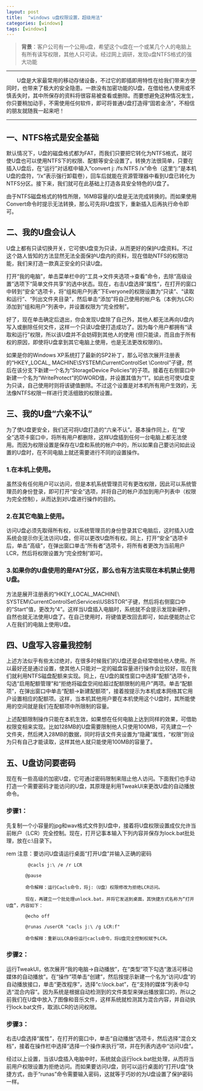 ```yaml
---
layout: post
title:  "windows u盘权限设置，超级用法"
categories: [windows]
tags: [windows]
---
```

>**背景**：客户公司有一个公用u盘，希望这个u盘在一个或某几个人的电脑上有所有读写权限，其他人只可读。经过网上调研，发现u盘NTFS格式的强大功能

---
　　U盘是大家最常用的移动存储设备，不过它的即插即用特性在给我们带来方便同时，也带来了极大的安全隐患。一款没有加密功能的U盘，在借给他人使用或不慎丢失时，其中所保存的资料将很容易被查看或删除。而要想避免这种情况发生，你只要稍加动手，不需使用任何软件，即可将普通U盘打造得“固若金汤”，不相信的朋友就随我一起来吧！

---



## 一、NTFS格式是安全基础

默认情况下，U盘的磁盘格式都为FAT，而我们只要把它转化为NTFS格式，就可使U盘也可以使用NTFS下的权限、配额等安全设置了。转换方法很简单，只要在插入U盘后，在“运行”对话框中输入“convert j: /fs:NTFS /x”命令（这里“j:”是本机U盘的盘符，“/x”表示强行卸载卷），回车后就能在资源管理器中看到U盘已转化为NTFS分区。接下来，我们就可在此基础上打造各具安全特色的U盘了。

由于NTFS磁盘格式的特性所限，16MB容量的U盘是无法完成转换的。而如果使用Convert命令时提示无法转换，那么可先将U盘拔下，重新插入后再执行命令即可。

## 二、我的U盘会认人

U盘上都有只读切换开关，它可使U盘变为只读，从而更好的保护U盘资料。不过这个路人皆知的方法显然无法全面保护U盘内的资料，现在借助NTFS的权限功能，我们来打造一款真正安全的只读U盘。

打开“我的电脑”，单击菜单栏中的“工具→文件夹选项→查看”命令，去除“高级设置”选项下“简单文件共享”的选中状态。现在，右击U盘选择“属性”，在打开的窗口中转到“安全”选项卡，将“组和用户列表”下Everyone的权限设置为“只读”、“读取和运行”、“列出文件夹目录”，然后单击“添加”将自己使用的帐户名（本例为LCR）添加到“组和用户”列表中，并设置权限为“完全控制”。

好了，现在单击确定后退出，你会发现U盘除了自己外，其他人都无法再向U盘内写入或删除任何文件，这样一个只读U盘便打造成功了。因为每个用户都拥有“读取和运行”权限，所以该U盘并不会妨碍到其他人的使用 (但只能读，而且由于所有权的原因，即使将U盘拿到其它电脑上使用，也是无法更改权限的)。

如果是你的Windows XP系统打了最新的SP2补丁，那么可依次展开注册表的“HKEY_LOCAL_ MACHINE\SYSTEM\CurrentControlSet \Control”子键，然后在该分支下新建一个名为“StorageDevice Policies”的子项。接着在右侧窗口中新建一个名为“WriteProtect”的DWORD值，并设置其值为“1”。如此也可使U盘变为只读，自己使用时则将该键值删除。不过这个设置是对本机所有用户生效的，无法像NTFS权限一样进行灵活细致的权限设置。

## 三、我的U盘“六亲不认”

为了使U盘更安全，我们还可将U盘打造的“六亲不认”。基本操作同上，在“安全”选项卡窗口中，将所有用户都删除，这样U盘插到任何一台电脑上都无法使用。而因为权限设置是保存在U盘和系统的帐户中的，所以如果自己要访问如此设置的U盘时，在不同电脑上就还需要进行不同的设置操作。

### 1.在本机上使用。
虽然没有任何用户可以访问，但是本机系统管理员可有更改权限，因此可以系统管理员的身份登录，即可打开“安全”选项，并将自己的帐户添加到用户列表中（权限为完全控制），从而达到对U盘进行操作的目的。

### 2.在其它电脑上使用。
访问U盘必须先取得所有权，以系统管理员的身份登录其它电脑后，这时插入U盘系统会提示你无法访问U盘，但可以更改U盘所有权。同上，打开“安全”选项卡后，单击“高级”，在弹出窗口单击“所有者”选项卡，将所有者更改为当前用户LCR，然后将权限设置为“完全控制”即可。

### 3.如果你的U盘使用的是FAT分区，那么也有方法实现在本机禁止使用U盘。
方法是展开注册表的“HKEY_LOCAL_MACHINE\        SYSTEM\CurrentControlSet\Services\USBSTOR”子键，然后将右侧窗口中的“Start”值，更改为“4”。这样当U盘插入电脑时，系统就不会提示发现新硬件，自然也就无法使用U盘了。在自己使用时，将键值更改回去即可，如此便能防止它人在我们的电脑上使用U盘。

## 四、U盘写入容量我控制

上述方法似乎有些太过绝对，在很多时候我们的U盘还是会经常借给他人使用。所以最好还是通过设置，使其他人只能对一定的磁盘容量进行操作会比较好，现在我们就利用NTFS磁盘配额来实现。同上，在U盘的属性窗口中选择“配额”选项卡，勾选“启用配额管理”和“拒绝将磁盘空间给超过配额限制的用户”两项。单击“配额项”，在弹出窗口中单击“配额→新建配额项”，接着按提示为本机或本网络其它用户设置相应的配额项。这样，当本机其他用户要在本机使用这个U盘时，其所能使用的空间就是我们在配额项中所限制的容量。

上述配额限制操作只能在本机生效，如果想在任何电脑上达到同样的效果，可借助权限变相来实现。比如128MB的U盘需要限制他人只使用100MB，可先建立一个文件夹，然后拷入28MB的数据，同时将该文件夹设置为“隐藏”属性，“权限”则设为只有自己才能读取，这样其他人就只能使用100MB的容量了。

## 五、U盘访问要密码

现在有一些高级的加密U盘，它可通过密码限制来阻止他人访问。下面我们也手动打造一个需要密码才能访问的U盘，其原理是利用TweakUI来更改U盘的自动播放命令。

### 步骤1：
先复制一个小容量的jpg和wav格式文件到U盘中，接着将U盘权限设置成仅允许当前帐户（LCR）完全控制。现在，打开记事本输入下列内容并保存为lock.bat批处理，放在c:\目录下。

rem 注意：要访问U盘请运行桌面“打开U盘”并输入正确的密码
```
        @cacls j:\ /e /r LCR

       @pause

       命令解释：运行Cacls命令，将j:（U盘）权限修改为拒绝LCR访问。

       现在，再建立一个批处理unlock.bat，并将它发送到桌面，其快捷方式名称为“打开U盘”，内容如下：

       @echo off

       @runas /userCR "cacls j:\ /g LCR:f"

       命令解释：重新以LCR身份运行cacls命令，将U盘完全控制权赋予LCR。
```
### 步骤2：
运行TweakUI，依次展开“我的电脑→自动播放”，在“类型”项下勾选“激活可移动媒体的自动播放”。在“操作”项单击“创建”，然后按提示新建一个名为“访问U盘”的自动播放接口，单击“更改程序”，选择“c:\lock.bat”，在“支持的媒体”列表中勾选“混合内容”。因为系统是根据自动检测到的文件类型来弹出播放窗口的，所以之前我们在U盘中放入了图像和音乐文件，这样系统就检测其为混合内容，并自动执行lock.bat文件，取消LCR的访问权限。

### 步骤3：
右击U盘选择“属性”，在打开的窗口中，单击“自动播放”选项卡，然后选择“混合文档”，接着在操作栏中选择“选择一个操作来执行”项，并在列表内选中“访问U盘”。

 经过以上设置，当该U盘插入电脑中时，系统就会运行lock.bat批处理，从而将当前用户权限设置为拒绝访问。而如果要访问U盘，则可以运行桌面的“打开U盘”快捷方式，由于“runas”命令需要输入密码，这就等于巧妙的为U盘设置了保护密码一样。
